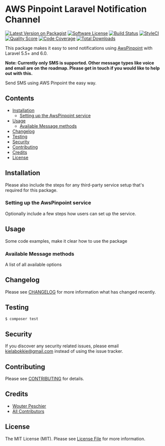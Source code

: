 # AWS Pinpoint Laravel Notification Channel

[![Latest Version on Packagist](https://img.shields.io/packagist/v/kielabokkie/aws-pinpoint-laravel-notification-channel.svg?style=flat-square)](https://packagist.org/packages/kielabokkie/aws-pinpoint-laravel-notification-channel)
[![Software License](https://img.shields.io/badge/license-MIT-brightgreen.svg?style=flat-square)](LICENSE.md)
[![Build Status](https://img.shields.io/travis/kielabokkie/aws-pinpoint-laravel-notification-channel/master.svg?style=flat-square)](https://travis-ci.org/kielabokkie/aws-pinpoint-laravel-notification-channel)
[![StyleCI](https://styleci.io/repos/209686103/shield)](https://styleci.io/repos/209686103)
[![Quality Score](https://img.shields.io/scrutinizer/g/kielabokkie/aws-pinpoint-laravel-notification-channel.svg?style=flat-square)](https://scrutinizer-ci.com/g/kielabokkie/aws-pinpoint-laravel-notification-channel)
[![Code Coverage](https://img.shields.io/scrutinizer/coverage/g/kielabokkie/aws-pinpoint-laravel-notification-channel/master.svg?style=flat-square)](https://scrutinizer-ci.com/g/kielabokkie/aws-pinpoint-laravel-notification-channel/?branch=master)
[![Total Downloads](https://img.shields.io/packagist/dt/kielabokkie/aws-pinpoint-laravel-notification-channel.svg?style=flat-square)](https://packagist.org/packages/kielabokkie/aws-pinpoint-laravel-notification-channel)

This package makes it easy to send notifications using [AwsPinpoint](https://aws.amazon.com/pinpoint/) with Laravel 5.5+ and 6.0.

**Note: Currently only SMS is supported. Other message types like voice and email are on the roadmap. Please get in touch if you would like to help out with this.**

Send SMS using AWS Pinpoint the easy way.


## Contents

- [Installation](#installation)
	- [Setting up the AwsPinpoint service](#setting-up-the-AwsPinpoint-service)
- [Usage](#usage)
	- [Available Message methods](#available-message-methods)
- [Changelog](#changelog)
- [Testing](#testing)
- [Security](#security)
- [Contributing](#contributing)
- [Credits](#credits)
- [License](#license)


## Installation

Please also include the steps for any third-party service setup that's required for this package.

### Setting up the AwsPinpoint service

Optionally include a few steps how users can set up the service.

## Usage

Some code examples, make it clear how to use the package

### Available Message methods

A list of all available options

## Changelog

Please see [CHANGELOG](CHANGELOG.md) for more information what has changed recently.

## Testing

``` bash
$ composer test
```

## Security

If you discover any security related issues, please email kielabokkie@gmail.com instead of using the issue tracker.

## Contributing

Please see [CONTRIBUTING](CONTRIBUTING.md) for details.

## Credits

- [Wouter Peschier](https://github.com/kielabokkie)
- [All Contributors](../../contributors)

## License

The MIT License (MIT). Please see [License File](LICENSE.md) for more information.
